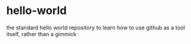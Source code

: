 # hello-world
the standard hello world repository to learn how to use github as a tool itself, rather than a gimmick
